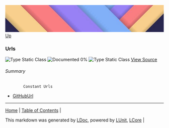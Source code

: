 ![](../Content/LDoc-banner-small.png "")
[Up](../LDoc.md)
### Urls
![Type Static Class](http://b.repl.ca/v1/Type-Static%20Class-lightgrey.png "") ![Documented 0%](http://b.repl.ca/v1/Documented-0%25-red.png "")
![Type Static Class](http://b.repl.ca/v1/Type-Static%20Class-lightgrey.png "")
[View Source](../LDoc.cs)
###### Summary

            Constant Urls
            
 - [GitHubUrl](Urls_GitHubUrl.md)
---

[Home](../../README.md) | [Table of Contents](../../TableOfContents.md) | 


This markdown was generated by [LDoc](https://github.com/CodeSingularity/LDoc), powered by [LUnit](https://github.com/CodeSingularity/LUnit), [LCore](https://github.com/CodeSingularity/LCore) | 

